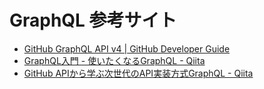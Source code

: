 # GraphQL 参考サイト

- [GitHub GraphQL API v4 | GitHub Developer Guide](https://developer.github.com/v4/)
- [GraphQL入門 - 使いたくなるGraphQL - Qiita](https://qiita.com/bananaumai/items/3eb77a67102f53e8a1ad)
- [GitHub APIから学ぶ次世代のAPI実装方式GraphQL - Qiita](https://qiita.com/icoxfog417/items/92214aed64f47dfeade5)